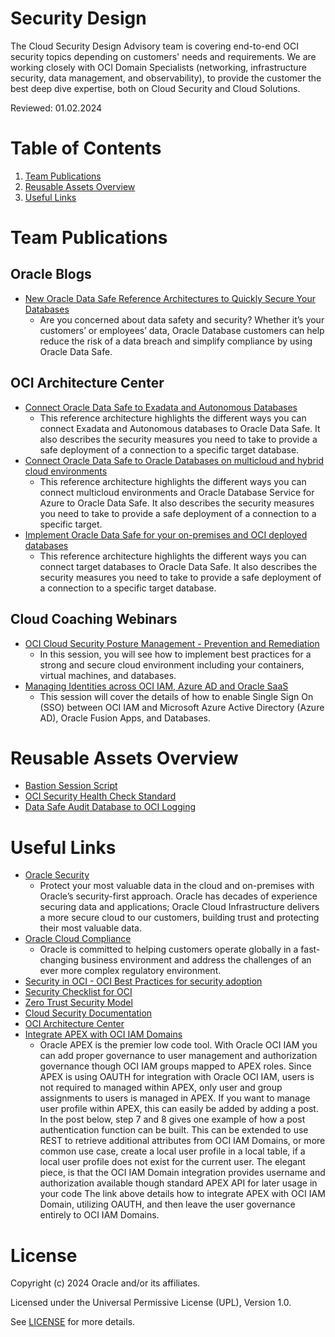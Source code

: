 # Security Design

The Cloud Security Design Advisory team is covering end-to-end OCI security topics depending on customers' needs and requirements.
We are working closely with OCI Domain Specialists (networking, infrastructure security, data management, and observability), to provide the customer the best deep dive expertise, both on Cloud Security and Cloud Solutions.


Reviewed: 01.02.2024

# Table of Contents
 
1. [Team Publications](#team-publications)
3. [Reusable Assets Overview](#reusable-assets-overview)
2. [Useful Links](#useful-links)
   
# Team Publications

 
 
## Oracle Blogs

- [New Oracle Data Safe Reference Architectures to Quickly Secure Your Databases](https://blogs.oracle.com/cloudsecurity/post/oracle-data-safe-architectures-to-quickly-secure-your-databases)
    - Are you concerned about data safety and security? Whether it’s your customers’ or employees’ data, Oracle Database customers can help reduce the risk of a data breach and simplify compliance by using Oracle Data Safe.
      
## OCI Architecture Center
 
- [Connect Oracle Data Safe to Exadata and Autonomous Databases](https://docs.oracle.com/en/solutions/data-safe-exadata-adb/index.html)
    - This reference architecture highlights the different ways you can connect Exadata and Autonomous databases to Oracle Data Safe. It also describes the security measures you need to take to provide a safe deployment of a connection to a specific target database.
 - [Connect Oracle Data Safe to Oracle Databases on multicloud and hybrid cloud environments](https://docs.oracle.com/en/solutions/data-safe-multicloud-ods-hybrid/index.html)
     - This reference architecture highlights the different ways you can connect multicloud environments and Oracle Database Service for Azure to Oracle Data Safe. It also describes the security measures you need to take to provide a safe deployment of a connection to a specific target.
 - [Implement Oracle Data Safe for your on-premises and OCI deployed databases](https://docs.oracle.com/en/solutions/data-safe-on-oci-onprem/index.html) 
      - This reference architecture highlights the different ways you can connect target databases to Oracle Data Safe. It also describes the security measures you need to take to provide a safe deployment of a connection to a specific target database. 
 
## Cloud Coaching Webinars

- [OCI Cloud Security Posture Management - Prevention and Remediation](https://www.youtube.com/watch?v=zDJeS3ZPvTo)
     - In this session, you will see how to implement best practices for a strong and secure cloud environment including your containers, virtual machines, and databases.
- [Managing Identities across OCI IAM, Azure AD and Oracle SaaS](https://www.youtube.com/watch?v=9dFj9rePOuc)
     - This session will cover the details of how to enable Single Sign On (SSO) between OCI IAM and Microsoft Azure Active Directory (Azure AD), Oracle Fusion Apps, and Databases.
       
# Reusable Assets Overview

- [Bastion Session Script](shared-assets/bastion-session-script/README.md)
- [OCI Security Health Check Standard](shared-assets/oci-security-health-check-standard/README.md)
- [Data Safe Audit Database to OCI Logging](shared-assets/fn-datasafe-dbaudit-to-oci-logging/README.md)

      
# Useful Links
 
- [Oracle Security](https://www.oracle.com/security/)
    - Protect your most valuable data in the cloud and on-premises with Oracle’s security-first approach. Oracle has decades of experience securing data and applications; Oracle Cloud Infrastructure delivers a more secure cloud to our customers, building trust and protecting their most valuable data.
 - [Oracle Cloud Compliance](https://www.oracle.com/corporate/cloud-compliance/)
     - Oracle is committed to helping customers operate globally in a fast-changing business environment and address the challenges of an ever more complex regulatory environment.
 - [Security in OCI - OCI Best Practices for security adoption](https://www.oracle.com/cloud/oci-best-practices-guide/#security-on-oci)
 - [Security Checklist for OCI](https://docs.oracle.com/en/solutions/oci-security-checklist/#GUID-D27BD123-8CFB-49A4-84AF-3546022638CE)
 - [Zero Trust Security Model](https://www.oracle.com/security/what-is-zero-trust/)
 - [Cloud Security Documentation](https://docs.oracle.com/en-us/iaas/Content/Security/Concepts/security.htm#Security_Guide_and_Announcements)
 - [OCI Architecture Center](https://www.oracle.com/uk/cloud/architecture-center/)
- [Integrate APEX with OCI IAM Domains]()
     - Oracle APEX is the premier low code tool. With Oracle OCI IAM you can add proper governance to user management and authorization governance though OCI IAM groups mapped to APEX roles. Since APEX is using OAUTH for integration with Oracle OCI IAM, users is not required to managed within APEX, only user and group assignments to users is managed in APEX. If you want to manage user profile within APEX, this can easily be added by adding a post. In the post below, step 7 and 8 gives one example of how a post authentication function can be built. This can be extended to use REST to retrieve additional attributes from OCI IAM Domains, or more common use case, create a local user profile in a local table, if a local user profile does not exist for the current user. The elegant piece, is that the OCI IAM Domain integration provides username and authorization available though standard APEX API for later usage in your code
The link above details how to integrate APEX with OCI IAM Domain, utilizing OAUTH, and then leave the user governance entirely to OCI IAM Domains.


# License

Copyright (c) 2024 Oracle and/or its affiliates.

Licensed under the Universal Permissive License (UPL), Version 1.0.

See [LICENSE](https://github.com/oracle-devrel/technology-engineering/blob/main/LICENSE) for more details.

